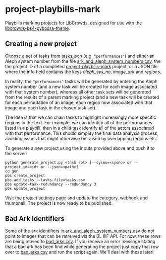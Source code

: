 # project-playbills-mark

Playbills marking projects for LibCrowds, designed for use with the 
[libcrowds-bs4-pybossa-theme](https://github.com/LibCrowds/libcrowds-bs4-pybossa-theme).


## Creating a new project

Choose a set of tasks from [tasks.json](tasks/tasks.json) (e.g. `"performances"`) 
and either an Aleph system number from the file 
[ark_and_aleph_system_numbers.csv](tasks/ark_and_aleph_system_numbers.csv), the 
the project ID of a completed 
[project-playbills-mark](https://github.com/LibCrowds/project-playbills-mark) 
project, or a JSON file where the info field contains the keys
*aleph_sys_no*, *image_ark* and *regions*.

In reality, the `"performances"` tasks will be generated by 
entering the Aleph system number (and a new task will be created
for each image associated with that system number), whereas all other task sets 
will be generated from the results of a parent marking project (and a new task 
will be created for each permutation of an image, each region now associated 
with that image and each task in the chosen task set).

The idea is that we can chain tasks to highlight increasingly more specific 
regions in the text. For example, we can identify all of the performances listed 
in a playbill, then in a child task identify all of the actors associated with 
that performance. This should simplify the final data analysis process, avoiding 
issues that might otherwise be raised by overlapping regions etc.

To generate a new project using the inputs provided above and push it to the server:

```
python generate_project.py <task set> [--sysno=<sysno> or --project_id=<id> or --json=<path>]
cd gen
pbs create_project
pbs add_tasks --tasks-file=tasks.csv
pbs update-task-redundancy --redundancy 3
pbs update_project
```

Visit the project settings page and update the category, webhook and 
thumbnail. The project is now ready to be published.


## Bad Ark Identifiers

Some of the ark identifiers in 
[ark_and_aleph_system_numbers.csv](tasks/ark_and_aleph_system_numbers.csv) do 
not point to images that can be retreived via the BL IIIF API. For now, these
rows are being moved to [bad_arks.csv](tasks/bad_arks.csv). If you receive an 
error message stating that a bad ark has been find while generating the project
just copy that row over to [bad_arks.csv](tasks/bad_arks.csv) and run the script
again. We'll deal with these later!